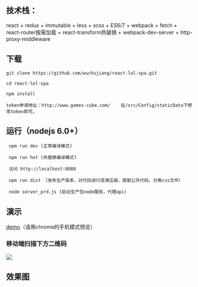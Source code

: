 ﻿
## 技术栈：

react + redux + immutable + less + scss + ES6/7 + webpack + fetch + react-router按需加载 + react-transform热替换 + webpack-dev-server + http-proxy-middleware


## 下载

 	git clone https://github.com/wuchujiang/react-lol-spa.git

 	cd react-lol-spa

 	npm install

	token申请地址：http://www.games-cube.com/    在/src/Config/staticData下修改token即可。
	 


## 运行（nodejs 6.0+）
```
 npm run dev (正常编译模式) 

 npm run hot (热替换编译模式)

 访问 http://localhost:8088
  
 npm run dist （发布生产版本，对代码进行混淆压缩，提取公共代码，分离css文件）

 node server_prd.js (启动生产包node服务，代理api)
```

## 演示
[demo](http://123.207.65.31:8088)（请用chrome的手机模式预览）
   
### 移动端扫描下方二维码
![](http://i2.muimg.com/567571/4597e687f840290e.png)

## 效果图

